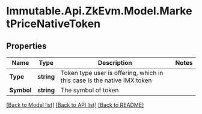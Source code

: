 # Immutable.Api.ZkEvm.Model.MarketPriceNativeToken

## Properties

Name | Type | Description | Notes
------------ | ------------- | ------------- | -------------
**Type** | **string** | Token type user is offering, which in this case is the native IMX token | 
**Symbol** | **string** | The symbol of token | 

[[Back to Model list]](../README.md#documentation-for-models) [[Back to API list]](../README.md#documentation-for-api-endpoints) [[Back to README]](../README.md)

